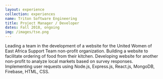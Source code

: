 ```yaml
---
layout: experience
collection: experiences
name: Triton Software Engineering
title: Project Manager / Developer
dates: Fall 2018, ongoing
img: /images/tse.png
---
```


Leading a team in the development of a website for the United Women of East Africa
Support Team non-profit organization. Building a website to facilitate ordering of
food from their kitchen. Developing website for another non-profit to analyze local
markets based on survey responses. Implementing user requests using Node.js, 
Express.js, React.js, MongoDB, Firebase, HTML, CSS.